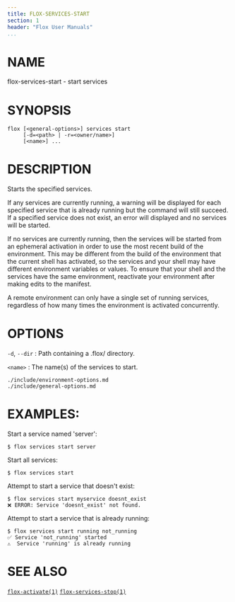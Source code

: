 ```yaml
---
title: FLOX-SERVICES-START
section: 1
header: "Flox User Manuals"
...
```


# NAME

flox-services-start - start services

# SYNOPSIS

```
flox [<general-options>] services start
     [-d=<path> | -r=<owner/name>]
     [<name>] ...
```

# DESCRIPTION

Starts the specified services.

If any services are currently running, a warning will be displayed for each
specified service that is already running but the command will still succeed.
If a specified service does not exist, an error will displayed and no services
will be started.

If no services are currently running, then the services will be started from an
ephemeral activation in order to use the most recent build of the environment.
This may be different from the build of the environment that the current shell
has activated, so the services and your shell may have different environment
variables or values. To ensure that your shell and the services have the same
environment, reactivate your environment after making edits to the manifest.

A remote environment can only have a single set of running services, regardless
of how many times the environment is activated concurrently.

# OPTIONS

`-d`, `--dir`
:   Path containing a .flox/ directory.

`<name>`
:   The name(s) of the services to start.

```{.include}
./include/environment-options.md
./include/general-options.md
```

# EXAMPLES:

Start a service named 'server':

```
$ flox services start server
```

Start all services:

```
$ flox services start
```

Attempt to start a service that doesn't exist:
```
$ flox services start myservice doesnt_exist
❌ ERROR: Service 'doesnt_exist' not found.  
```

Attempt to start a service that is already running:
```
$ flox services start running not_running
✅ Service 'not_running' started  
⚠️  Service 'running' is already running
```

# SEE ALSO
[`flox-activate(1)`](./flox-activate.md)
[`flox-services-stop(1)`](./flox-services-stop.md)
